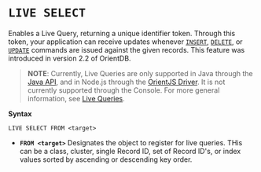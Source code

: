 # `LIVE SELECT`

Enables a Live Query, returning a unique identifier token.  Through this token, your application can receive updates whenever [`INSERT`](SQL-Insert.md), [`DELETE`](SQL-Delete.md), or [`UPDATE`](SQL-Update.md) commands are issued against the given records.  This feature was introduced in version 2.2 of OrientDB.

>**NOTE**: Currently, Live Queries are only supported in Java through the [Java API](Java-API.md), and in Node.js through the [OrientJS Driver](OrientJS.md).  It is not currently supported through the Console.  For more general information, see [Live Queries](Live-Query.md).

**Syntax**

```
LIVE SELECT FROM <target>
```

- **`FROM <target>`** Designates the object to register for live queries.  THis can be a class, cluster, single Record ID, set of Record ID's, or index values sorted by ascending or descending key order.
